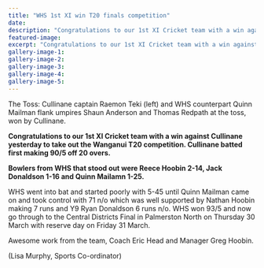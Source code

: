 ```yaml
---
title: "WHS 1st XI win T20 finals competition"
date: 
description: "Congratulations to our 1st XI Cricket team with a win against Cullinane on Monday 20 March 2017 to take out the Wanganui T20 competition..."
featured-image: 
excerpt: "Congratulations to our 1st XI Cricket team with a win against Cullinane on Monday 20 March 2017 to take out the Wanganui T20 competition."
gallery-image-1: 
gallery-image-2: 
gallery-image-3: 
gallery-image-4: 
gallery-image-5: 
---
```


<p>The Toss: Cullinane captain Raemon Teki (left) and WHS counterpart Quinn Mailman flank umpires Shaun Anderson and Thomas Redpath at the toss, won by Cullinane.</p>
<p><strong>Congratulations&nbsp;to our 1st XI Cricket team with a win against Cullinane yesterday to take out the Wanganui T20 competition. Cullinane batted first making 90/5 off 20 overs.&nbsp;</strong></p>
<p><strong>Bowlers from WHS that stood out were Reece Hoobin 2-14, Jack Donaldson 1-16 and Quinn Mailamn 1-25.&nbsp;</strong></p>
<p><span>WHS went into bat and started poorly with 5-45 until Quinn Mailman came on and took control with 71 n/o which was well supported by Nathan Hoobin making 7 runs and Y9 Ryan Donaldson 6 runs n/o. WHS won 93/5 and now go through to the Central Districts Final in Palmerston North on Thursday 30 March with reserve day on Friday&nbsp;<span>31</span>&nbsp;March.&nbsp;</span></p>
<p><span>Awesome work from the team, Coach Eric Head and Manager Greg Hoobin.</span></p>
<p><span>(Lisa Murphy, Sports Co-ordinator)</span></p>


